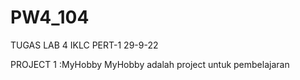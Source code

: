 # PW4_104
TUGAS LAB 4 IKLC PERT-1 29-9-22

PROJECT 1 :MyHobby
MyHobby adalah project untuk pembelajaran 
